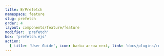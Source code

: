 ```yaml
---
title: B/Prefetch
namespace: feature
slug: prefetch
order: 4
layout: components/feature/feature
modifier: 'prefetch'
box: 'prefetch.ejs'
action:
  { title: 'User Guide', icon: barba-arrow-next, link: 'docs/plugins/router/' }
---
```

